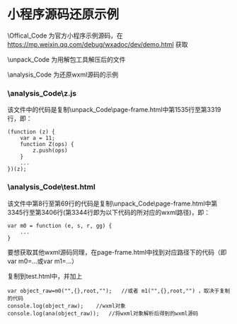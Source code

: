 # 小程序源码还原示例

\Offical_Code 为官方小程序示例源码，在 https://mp.weixin.qq.com/debug/wxadoc/dev/demo.html 获取

\unpack_Code 为用解包工具解压后的文件

\analysis_Code 为还原wxml源码的示例

### \analysis_Code\z.js

该文件中的代码是复制\unpack_Code\page-frame.html中第1535行至第3319行，即：

    (function (z) {
		var a = 11;
		function Z(ops) {
			z.push(ops)
		}
        ...
    })(z);

### \analysis_Code\test.html

该文件中第8行至第69行的代码是复制\unpack_Code\page-frame.html中第3345行至第3406行(第3344行即为以下代码的所对应的wxml路径)，即：

    var m0 = function (e, s, r, gg) {
        ...
    }

要想获取其他wxml源码同理，在page-frame.html中找到对应路径下的代码（即var m0=...或var m1=...）

复制到test.html中，并加上 

    var object_raw=m0("",{},root,"");   //或者 m1("",{},root,"") ，取决于复制的代码
    console.log(object_raw);    //wxml对象
    console.log(ana(object_raw));   //将wxml对象解析后得到的wxml源码
